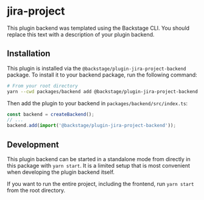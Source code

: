 # jira-project

This plugin backend was templated using the Backstage CLI. You should replace this text with a description of your plugin backend.

## Installation

This plugin is installed via the `@backstage/plugin-jira-project-backend` package. To install it to your backend package, run the following command:

```bash
# From your root directory
yarn --cwd packages/backend add @backstage/plugin-jira-project-backend
```

Then add the plugin to your backend in `packages/backend/src/index.ts`:

```ts
const backend = createBackend();
// ...
backend.add(import('@backstage/plugin-jira-project-backend'));
```

## Development

This plugin backend can be started in a standalone mode from directly in this
package with `yarn start`. It is a limited setup that is most convenient when
developing the plugin backend itself.

If you want to run the entire project, including the frontend, run `yarn start` from the root directory.
